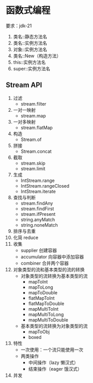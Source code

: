 # 函数式编程

要求：jdk-21

1. 类名::静态方法名
2. 类名::实例方法名
3. 对象::实例方法名
4. 类名::New（构造方法）
5. this::实例方法名
6. super::实例方法名

## Stream API

1. 过滤
   - stream.filter
2. 一对一映射
   - stream.map
3. 一对多映射
   - stream.flatMap
4. 构造
   - Stream.of
5. 拼接
   - Stream.concat
6. 截取
   - stream.skip
   - stream.limit
7. 生成
   - IntStream.range
   - IntStream.rangeClosed
   - IntStream.iterate
8. 查找与判断
   - stream.findAny
   - stream.findFirst
   - stream.ifPresent
   - string.anyMatch
   - string.noneMatch
9. 排序与去重
10. 化简 reduce
11. 收集
    - supplier 创建容器
    - accumulator 向容器中添加容器
    - combiner 合并两个容器
12. 对象类型的流和基本类型的流的转换
    - 对象类型的流转换为基本类型的流
      - mapToInt
      - mapToLong
      - mapToDouble
      - flatMapToInt
      - flatMapToDouble
      - mapMultiToInt
      - mapMultiToLong
      - mapMultiToDouble
    - 基本类型的流转换为对象类型的流
      - mapToObj
      - boxed
13. 特性
    - 一次使用：一个流只能使用一次
    - 两类操作
      - 中间操作（lazy 懒汉式）
      - 结束操作（eager 饿汉式）
14. 并发
